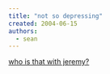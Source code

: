 ```yaml
---
title: "not so depressing"
created: 2004-06-15
authors:
  - sean
---
```


[who is that with jeremy?](http://www.whoisthatwithjeremy.com/index.html)
